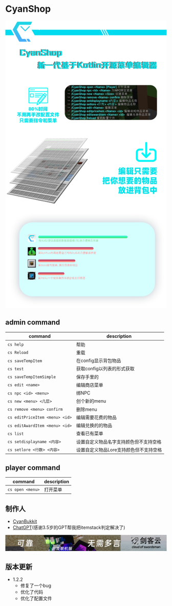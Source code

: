 # CyanShop

![haibao.png](haibao.png)

## admin command

| command                        | description           |
|--------------------------------|-----------------------|
| `cs help`                      | 帮助                    |
| `cs Reload`                    | 重载                    |
| `cs saveTempItem`              | 在config显示背包物品         |
| `cs test`                      | 获取config以列表的形式获取      |
| `cs saveTempItemSimple`        | 保存手里的                 |
| `cs edit <name>`               | 编辑商店菜单                |
| `cs npc <id> <menu>`           | 绑NPC                  |
| `cs new <menu> <几层>`           | 创个新的menu              |
| `cs remove <menu> confirm`     | 删除menu                |
| `cs editPriceItem <menu> <id>` | 编辑需要花费的物品             |
| `cs editAwardItem <menu> <id>` | 编辑兑换的的物品              |
| `cs list`                      | 查看已有菜单                |
| `cs setdisplayname <内容>`       | 设置自定义物品名字支持颜色但不支持空格   |
| `cs setlore <行数> <内容>`         | 设置自定义物品Lore支持颜色但不支持空格 |



## player command 

| command          | description |
|------------------|-------------|
| `cs open <menu>` | 打开菜单        |



## 制作人

- [CyanBukkit]()
- [ChatGPT]()(感谢3.5岁的GPT帮我把itemstack判定解决了)





[![](45769d4b80ecd809d7c17982a76f2b17.jpg)](https://awacode.top/lyxy)


## 版本更新 




 - 1.2.2
    - 修复了一个bug
    - 优化了代码
    - 优化了配置文件


